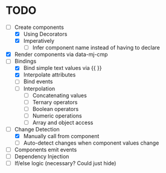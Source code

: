 # TODO
 * [ ] Create components
   * [X] Using Decorators
   * [X] Imperatively
     * [ ] Infer component name instead of having to declare
 * [X] Render components via data-mj-cmp
 * [ ] Bindings
   * [X] Bind simple text values via {{ }}
   * [X] Interpolate attributes
   * [ ] Bind events
   * [ ] Interpolation
     * [ ] Concatenating values
     * [ ] Ternary operators
     * [ ] Boolean operators
     * [ ] Numeric operations
     * [ ] Array and object access
 * [ ] Change Detection
   * [X] Manually call from component
   * [ ] Auto-detect changes when component values change
 * [ ] Components emit events
 * [ ] Dependency Injection
 * [ ] If/else logic (necessary? Could just hide)
